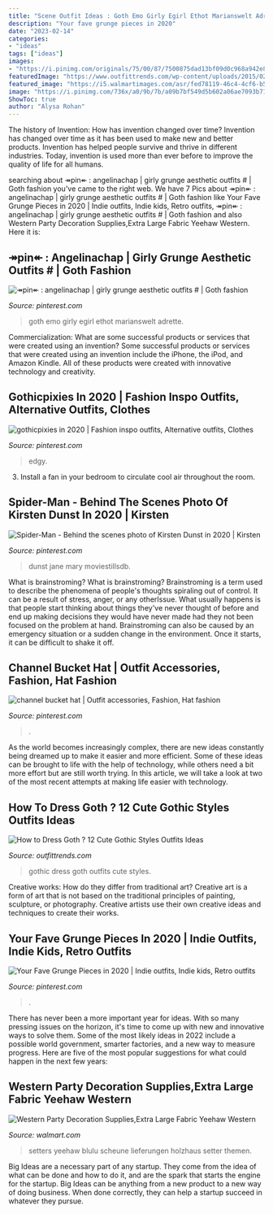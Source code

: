 ```yaml
---
title: "Scene Outfit Ideas : Goth Emo Girly Egirl Ethot Marianswelt Adrette"
description: "Your fave grunge pieces in 2020"
date: "2023-02-14"
categories:
- "ideas"
tags: ["ideas"]
images:
- "https://i.pinimg.com/originals/75/00/87/7500875dad13bf09d0c968a942e85834.jpg"
featuredImage: "https://www.outfittrends.com/wp-content/uploads/2015/02/2b6fc2c7a8c4a42631271b61b3011b1b.jpg"
featured_image: "https://i5.walmartimages.com/asr/fed78119-46c4-4cf6-b538-2db000ba6b8e.283002a44a7e512f025ddc70808e266d.jpeg"
image: "https://i.pinimg.com/736x/a0/9b/7b/a09b7bf549d5b602a06ae7093b71bad3--kirsten-dunst-spider-man.jpg"
ShowToc: true
author: "Alysa Rohan"
---
```



The history of Invention: How has invention changed over time?
Invention has changed over time as it has been used to make new and better products. Invention has helped people survive and thrive in different industries. Today, invention is used more than ever before to improve the quality of life for all humans.

	

		
searching about ↠pin↞ : angelinachap | girly grunge aesthetic outfits # | Goth fashion you've came to the right web. We have 7 Pics about ↠pin↞ : angelinachap | girly grunge aesthetic outfits # | Goth fashion like Your Fave Grunge Pieces in 2020 | Indie outfits, Indie kids, Retro outfits, ↠pin↞ : angelinachap | girly grunge aesthetic outfits # | Goth fashion and also Western Party Decoration Supplies,Extra Large Fabric Yeehaw Western. Here it is:
		
    
## ↠pin↞ : Angelinachap | Girly Grunge Aesthetic Outfits # | Goth Fashion

<img loading=lazy src="https://i.pinimg.com/736x/88/6d/51/886d511c4c7505038f5dba4d2f80751c.jpg" onerror="this.onerror=null;this.src='https://tse1.mm.bing.net/th?id=OIP.EdedN8G__cRHXkCDnEX0dgHaNJ&amp;pid=15.1';" alt="↠pin↞ : angelinachap | girly grunge aesthetic outfits # | Goth fashion">

_Source: pinterest.com_

>goth emo girly egirl ethot marianswelt adrette. 

	

Commercialization: What are some successful products or services that were created using an invention?
Some successful products or services that were created using an invention include the iPhone, the iPod, and Amazon Kindle. All of these products were created with innovative technology and creativity.

    
## Gothicpixies In 2020 | Fashion Inspo Outfits, Alternative Outfits, Clothes

<img loading=lazy src="https://i.pinimg.com/originals/75/00/87/7500875dad13bf09d0c968a942e85834.jpg" onerror="this.onerror=null;this.src='https://tse2.mm.bing.net/th?id=OIP.9Xr12eAbg5k2Ytm9fB-XKgHaSE&amp;pid=15.1';" alt="gothicpixies in 2020 | Fashion inspo outfits, Alternative outfits, Clothes">

_Source: pinterest.com_

>edgy. 

	

3. Install a fan in your bedroom to circulate cool air throughout the room.

    
## Spider-Man - Behind The Scenes Photo Of Kirsten Dunst In 2020 | Kirsten

<img loading=lazy src="https://i.pinimg.com/736x/a0/9b/7b/a09b7bf549d5b602a06ae7093b71bad3--kirsten-dunst-spider-man.jpg" onerror="this.onerror=null;this.src='https://tse1.mm.bing.net/th?id=OIP.OyUcOo4g9UMQY2WlgSYocAAAAA&amp;pid=15.1';" alt="Spider-Man - Behind the scenes photo of Kirsten Dunst in 2020 | Kirsten">

_Source: pinterest.com_

>dunst jane mary moviestillsdb. 

	

What is brainstroming?
What is brainstroming? Brainstroming is a term used to describe the phenomena of people's thoughts spiraling out of control. It can be a result of stress, anger, or any otherIssue. What usually happens is that people start thinking about things they've never thought of before and end up making decisions they would have never made had they not been focused on the problem at hand. Brainstroming can also be caused by an emergency situation or a sudden change in the environment. Once it starts, it can be difficult to shake it off.

    
## Channel Bucket Hat | Outfit Accessories, Fashion, Hat Fashion

<img loading=lazy src="https://i.pinimg.com/736x/f4/f3/d3/f4f3d3ac1279031e10e571ae95bfa362.jpg" onerror="this.onerror=null;this.src='https://tse2.mm.bing.net/th?id=OIP.OWcwi-cbrT7_aLCE1Ybg3AHaJP&amp;pid=15.1';" alt="channel bucket hat | Outfit accessories, Fashion, Hat fashion">

_Source: pinterest.com_

>. 

	

As the world becomes increasingly complex, there are new ideas constantly being dreamed up to make it easier and more efficient. Some of these ideas can be brought to life with the help of technology, while others need a bit more effort but are still worth trying. In this article, we will take a look at two of the most recent attempts at making life easier with technology.

    
## How To Dress Goth ? 12 Cute Gothic Styles Outfits Ideas

<img loading=lazy src="https://www.outfittrends.com/wp-content/uploads/2015/02/2b6fc2c7a8c4a42631271b61b3011b1b.jpg" onerror="this.onerror=null;this.src='https://tse4.mm.bing.net/th?id=OIP.22Eff-TJW-IkwdkkO9T-zwAAAA&amp;pid=15.1';" alt="How to Dress Goth ? 12 Cute Gothic Styles Outfits Ideas">

_Source: outfittrends.com_

>gothic dress goth outfits cute styles. 

	

Creative works: How do they differ from traditional art?
Creative art is a form of art that is not based on the traditional principles of painting, sculpture, or photography. Creative artists use their own creative ideas and techniques to create their works.

    
## Your Fave Grunge Pieces In 2020 | Indie Outfits, Indie Kids, Retro Outfits

<img loading=lazy src="https://i.pinimg.com/736x/63/c4/2a/63c42a3375b57b6616aeca382c756d2c.jpg" onerror="this.onerror=null;this.src='https://tse3.mm.bing.net/th?id=OIP.bCuWMfkdOTtdwfLU7OCOAQHaOs&amp;pid=15.1';" alt="Your Fave Grunge Pieces in 2020 | Indie outfits, Indie kids, Retro outfits">

_Source: pinterest.com_

>. 

	

There has never been a more important year for ideas. With so many pressing issues on the horizon, it's time to come up with new and innovative ways to solve them. Some of the most likely ideas in 2022 include a possible world government, smarter factories, and a new way to measure progress. Here are five of the most popular suggestions for what could happen in the next few years:

    
## Western Party Decoration Supplies,Extra Large Fabric Yeehaw Western

<img loading=lazy src="https://i5.walmartimages.com/asr/fed78119-46c4-4cf6-b538-2db000ba6b8e.283002a44a7e512f025ddc70808e266d.jpeg" onerror="this.onerror=null;this.src='https://tse2.mm.bing.net/th?id=OIP.wP0X5Qr8fPyGTv0M8dplwAHaHa&amp;pid=15.1';" alt="Western Party Decoration Supplies,Extra Large Fabric Yeehaw Western">

_Source: walmart.com_

>setters yeehaw blulu scheune lieferungen holzhaus setter themen. 

	

Big Ideas are a necessary part of any startup. They come from the idea of what can be done and how to do it, and are the spark that starts the engine for the startup. Big Ideas can be anything from a new product to a new way of doing business. When done correctly, they can help a startup succeed in whatever they pursue.

